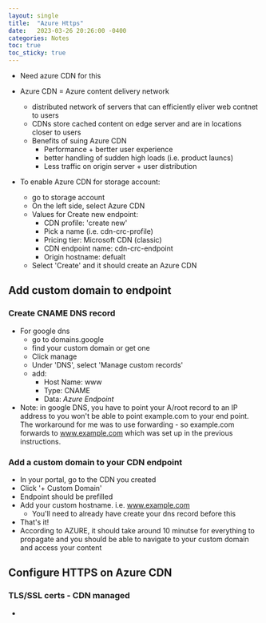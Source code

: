 ```yaml
---
layout: single
title:  "Azure Https"
date:   2023-03-26 20:26:00 -0400
categories: Notes
toc: true
toc_sticky: true
---
```


 - Need azure CDN for this
 - Azure CDN = Azure content delivery network
    - distributed network of servers that can efficiently eliver web contnet to users
    - CDNs store cached content on edge server and are in locations closer to users
    - Benefits of suing Azure CDN
        - Performance + bertter user experience
        - better handling of sudden high loads (i.e. product launcs)
        - Less traffic on origin server + user distribution

- To enable Azure CDN for storage account:
    - go to storage account
    - On the left side, select Azure CDN
    - Values for Create new endpoint:
        - CDN profile: 'create new' 
        - Pick a name (i.e. cdn-crc-profile)
        - Pricing tier: Microsoft CDN (classic)
        - CDN endpoint name: cdn-crc-endpoint
        - Origin hostname: defualt
    - Select 'Create' and it should create an Azure CDN 


## Add custom domain to endpoint

### Create CNAME DNS record
- For google dns
    - go to domains.google
    - find your custom domain or get one
    - Click manage
    - Under 'DNS', select 'Manage custom records'
    - add:
        - Host Name: www
        - Type: CNAME
        - Data: _Azure Endpoint_
- Note: in google DNS, you have to point your A/root record to an IP address to you won't be able to point example.com to your end point. The workaround for me was to use forwarding - so example.com forwards to www.example.com which was set up in the previous instructions. 

### Add a custom domain to your CDN endpoint
- In your portal, go to the CDN you created
- Click '+ Custom Domain'
- Endpoint should be prefilled
- Add your custom hostname. i.e. www.example.com 
    - You'll need to already have create your dns record before this
- That's it!
- According to AZURE, it should take around 10 minutse for everything to propagate and you should be able to navigate to your custom domain and access your content


## Configure HTTPS on Azure CDN

### TLS/SSL certs - CDN managed
- 